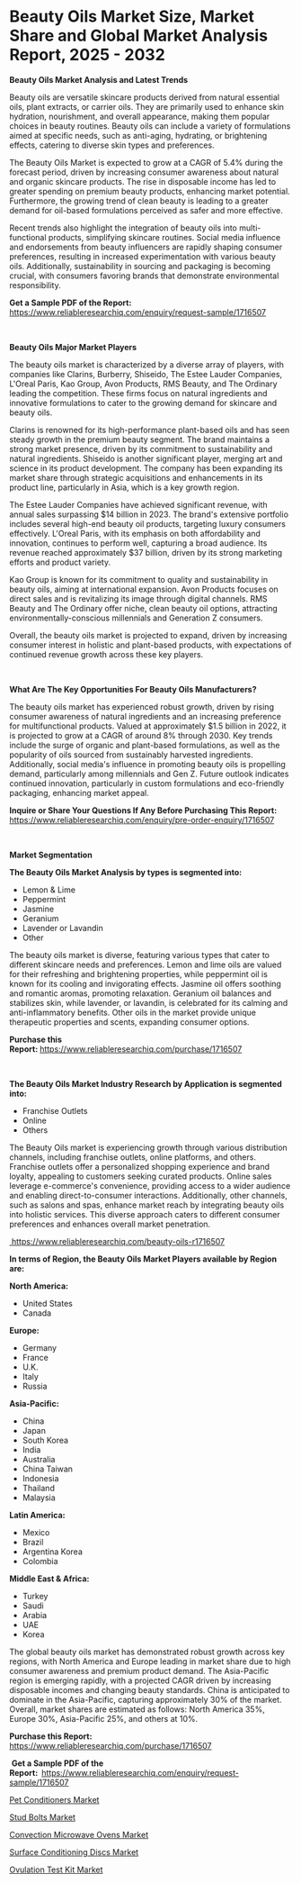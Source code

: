 <p><h1>Beauty Oils Market Size, Market Share and Global Market Analysis Report, 2025 - 2032</h1></p><p><strong>Beauty Oils Market Analysis and Latest Trends</strong></p>
<p><p>Beauty oils are versatile skincare products derived from natural essential oils, plant extracts, or carrier oils. They are primarily used to enhance skin hydration, nourishment, and overall appearance, making them popular choices in beauty routines. Beauty oils can include a variety of formulations aimed at specific needs, such as anti-aging, hydrating, or brightening effects, catering to diverse skin types and preferences.</p><p>The Beauty Oils Market is expected to grow at a CAGR of 5.4% during the forecast period, driven by increasing consumer awareness about natural and organic skincare products. The rise in disposable income has led to greater spending on premium beauty products, enhancing market potential. Furthermore, the growing trend of clean beauty is leading to a greater demand for oil-based formulations perceived as safer and more effective.</p><p>Recent trends also highlight the integration of beauty oils into multi-functional products, simplifying skincare routines. Social media influence and endorsements from beauty influencers are rapidly shaping consumer preferences, resulting in increased experimentation with various beauty oils. Additionally, sustainability in sourcing and packaging is becoming crucial, with consumers favoring brands that demonstrate environmental responsibility.</p></p>
<p><strong>Get a Sample PDF of the Report:&nbsp;</strong> <a href="https://www.reliableresearchiq.com/enquiry/request-sample/1716507?utm_campaign=1129&utm_medium=2&utm_source=Github&utm_content=ia&utm_term=04042025&utm_id=beauty-oils">https://www.reliableresearchiq.com/enquiry/request-sample/1716507</a></p>
<p>&nbsp;</p>
<p><strong>Beauty Oils Major Market Players</strong></p>
<p><p>The beauty oils market is characterized by a diverse array of players, with companies like Clarins, Burberry, Shiseido, The Estee Lauder Companies, L'Oreal Paris, Kao Group, Avon Products, RMS Beauty, and The Ordinary leading the competition. These firms focus on natural ingredients and innovative formulations to cater to the growing demand for skincare and beauty oils.</p><p>Clarins is renowned for its high-performance plant-based oils and has seen steady growth in the premium beauty segment. The brand maintains a strong market presence, driven by its commitment to sustainability and natural ingredients. Shiseido is another significant player, merging art and science in its product development. The company has been expanding its market share through strategic acquisitions and enhancements in its product line, particularly in Asia, which is a key growth region.</p><p>The Estee Lauder Companies have achieved significant revenue, with annual sales surpassing $14 billion in 2023. The brand's extensive portfolio includes several high-end beauty oil products, targeting luxury consumers effectively. L'Oreal Paris, with its emphasis on both affordability and innovation, continues to perform well, capturing a broad audience. Its revenue reached approximately $37 billion, driven by its strong marketing efforts and product variety.</p><p>Kao Group is known for its commitment to quality and sustainability in beauty oils, aiming at international expansion. Avon Products focuses on direct sales and is revitalizing its image through digital channels. RMS Beauty and The Ordinary offer niche, clean beauty oil options, attracting environmentally-conscious millennials and Generation Z consumers.</p><p>Overall, the beauty oils market is projected to expand, driven by increasing consumer interest in holistic and plant-based products, with expectations of continued revenue growth across these key players.</p></p>
<p>&nbsp;</p>
<p><strong>What Are The Key Opportunities For Beauty Oils Manufacturers?</strong></p>
<p><p>The beauty oils market has experienced robust growth, driven by rising consumer awareness of natural ingredients and an increasing preference for multifunctional products. Valued at approximately $1.5 billion in 2022, it is projected to grow at a CAGR of around 8% through 2030. Key trends include the surge of organic and plant-based formulations, as well as the popularity of oils sourced from sustainably harvested ingredients. Additionally, social media's influence in promoting beauty oils is propelling demand, particularly among millennials and Gen Z. Future outlook indicates continued innovation, particularly in custom formulations and eco-friendly packaging, enhancing market appeal.</p></p>
<p><strong>Inquire or Share Your Questions If Any Before Purchasing This Report:</strong> <a href="https://www.reliableresearchiq.com/enquiry/pre-order-enquiry/1716507?utm_campaign=1129&utm_medium=2&utm_source=Github&utm_content=ia&utm_term=04042025&utm_id=beauty-oils">https://www.reliableresearchiq.com/enquiry/pre-order-enquiry/1716507</a></p>
<p>&nbsp;</p>
<p><strong>Market Segmentation</strong></p>
<p><strong>The Beauty Oils Market Analysis by types is segmented into:</strong></p>
<p><ul><li>Lemon & Lime</li><li>Peppermint</li><li>Jasmine</li><li>Geranium</li><li>Lavender or Lavandin</li><li>Other</li></ul></p>
<p><p>The beauty oils market is diverse, featuring various types that cater to different skincare needs and preferences. Lemon and lime oils are valued for their refreshing and brightening properties, while peppermint oil is known for its cooling and invigorating effects. Jasmine oil offers soothing and romantic aromas, promoting relaxation. Geranium oil balances and stabilizes skin, while lavender, or lavandin, is celebrated for its calming and anti-inflammatory benefits. Other oils in the market provide unique therapeutic properties and scents, expanding consumer options.</p></p>
<p><strong>Purchase this Report:&nbsp;</strong><a href="https://www.reliableresearchiq.com/purchase/1716507?utm_campaign=1129&utm_medium=2&utm_source=Github&utm_content=ia&utm_term=04042025&utm_id=beauty-oils">https://www.reliableresearchiq.com/purchase/1716507</a></p>
<p>&nbsp;</p>
<p><strong>The Beauty Oils Market Industry Research by Application is segmented into:</strong></p>
<p><ul><li>Franchise Outlets</li><li>Online</li><li>Others</li></ul></p>
<p><p>The Beauty Oils market is experiencing growth through various distribution channels, including franchise outlets, online platforms, and others. Franchise outlets offer a personalized shopping experience and brand loyalty, appealing to customers seeking curated products. Online sales leverage e-commerce's convenience, providing access to a wider audience and enabling direct-to-consumer interactions. Additionally, other channels, such as salons and spas, enhance market reach by integrating beauty oils into holistic services. This diverse approach caters to different consumer preferences and enhances overall market penetration.</p></p>
<p><a href="https://www.reliableresearchiq.com/beauty-oils-r1716507?utm_campaign=1129&utm_medium=2&utm_source=Github&utm_content=ia&utm_term=04042025&utm_id=beauty-oils">&nbsp;https://www.reliableresearchiq.com/beauty-oils-r1716507</a></p>
<p><strong>In terms of Region, the Beauty Oils Market Players available by Region are:</strong></p>
<p>
    <p> <strong> North America: </strong>
        <ul>
            <li>United States</li>
            <li>Canada</li>
        </ul>
        </p> 
    <p> <strong> Europe: </strong>
        <ul>
            <li>Germany</li>
            <li>France</li>
            <li>U.K.</li>
            <li>Italy</li>
            <li>Russia</li>
        </ul>
        </p> 
    <p> <strong> Asia-Pacific: </strong>
        <ul>
            <li>China</li>
            <li>Japan</li>
            <li>South Korea</li>
            <li>India</li>
            <li>Australia</li>
            <li>China Taiwan</li>
            <li>Indonesia</li>
            <li>Thailand</li>
            <li>Malaysia</li>
        </ul>
        </p> 
    <p> <strong> Latin America: </strong>
        <ul>
            <li>Mexico</li>
            <li>Brazil</li>
            <li>Argentina Korea</li>
            <li>Colombia</li>
        </ul>
        </p> 
    <p> <strong> Middle East & Africa: </strong>
        <ul>
            <li>Turkey</li>
            <li>Saudi</li>
            <li>Arabia</li>
            <li>UAE</li>
            <li>Korea</li>
        </ul>
    </p>
    </p>
<p><p>The global beauty oils market has demonstrated robust growth across key regions, with North America and Europe leading in market share due to high consumer awareness and premium product demand. The Asia-Pacific region is emerging rapidly, with a projected CAGR driven by increasing disposable incomes and changing beauty standards. China is anticipated to dominate in the Asia-Pacific, capturing approximately 30% of the market. Overall, market shares are estimated as follows: North America 35%, Europe 30%, Asia-Pacific 25%, and others at 10%.</p></p>
<p><strong>Purchase this Report: </strong><a href="https://www.reliableresearchiq.com/purchase/1716507?utm_campaign=1129&utm_medium=2&utm_source=Github&utm_content=ia&utm_term=04042025&utm_id=beauty-oils">https://www.reliableresearchiq.com/purchase/1716507</a></p>
<p>&nbsp;<strong>Get a Sample PDF of the Report:&nbsp;&nbsp;</strong><a href="https://www.reliableresearchiq.com/enquiry/request-sample/1716507?utm_campaign=1129&utm_medium=2&utm_source=Github&utm_content=ia&utm_term=04042025&utm_id=beauty-oils">https://www.reliableresearchiq.com/enquiry/request-sample/1716507</a></p>
<p><strong></strong></p>
<p><p><a href="https://github.com/snapetylerho/Market-Research-Report-List-1/blob/main/pet-conditioners-market.md?utm_campaign=1129&utm_medium=2&utm_source=Github&utm_content=ia&utm_term=04042025&utm_id=beauty-oils">Pet Conditioners Market</a></p><p><a href="https://github.com/hatlepigna2s/Market-Research-Report-List-1/blob/main/stud-bolts-market.md?utm_campaign=1129&utm_medium=2&utm_source=Github&utm_content=ia&utm_term=04042025&utm_id=beauty-oils">Stud Bolts Market</a></p><p><a href="https://github.com/sulvantomppa/Market-Research-Report-List-1/blob/main/convection-microwave-ovens-market.md?utm_campaign=1129&utm_medium=2&utm_source=Github&utm_content=ia&utm_term=04042025&utm_id=beauty-oils">Convection Microwave Ovens Market</a></p><p><a href="https://github.com/iwanesucices/Market-Research-Report-List-1/blob/main/surface-conditioning-discs-market.md?utm_campaign=1129&utm_medium=2&utm_source=Github&utm_content=ia&utm_term=04042025&utm_id=beauty-oils">Surface Conditioning Discs Market</a></p><p><a href="https://github.com/stunzkocotpv/Market-Research-Report-List-1/blob/main/ovulation-test-kit-market.md?utm_campaign=1129&utm_medium=2&utm_source=Github&utm_content=ia&utm_term=04042025&utm_id=beauty-oils">Ovulation Test Kit Market</a></p></p>